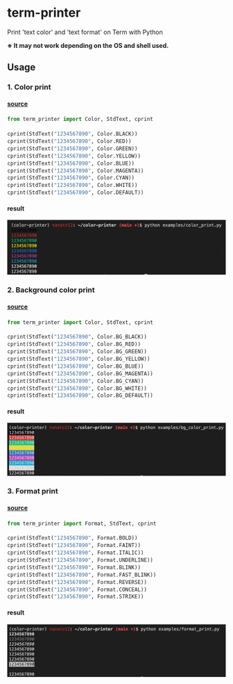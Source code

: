 # term-printer
Print 'text color' and 'text format' on Term with Python

**※ It may not work depending on the OS and shell used.**

## Usage

### 1. Color print

#### **[source](./examples/color_print.py)**

```python
from term_printer import Color, StdText, cprint

cprint(StdText("1234567890", Color.BLACK))
cprint(StdText("1234567890", Color.RED))
cprint(StdText("1234567890", Color.GREEN))
cprint(StdText("1234567890", Color.YELLOW))
cprint(StdText("1234567890", Color.BLUE))
cprint(StdText("1234567890", Color.MAGENTA))
cprint(StdText("1234567890", Color.CYAN))
cprint(StdText("1234567890", Color.WHITE))
cprint(StdText("1234567890", Color.DEFAULT))
```

#### result

<img src="./docs/images/examples_color_print_result.png"></src>

### 2. Background color print

#### **[source](./examples/bg_color_print.py)**

```python
from term_printer import Color, StdText, cprint

cprint(StdText("1234567890", Color.BG_BLACK))
cprint(StdText("1234567890", Color.BG_RED))
cprint(StdText("1234567890", Color.BG_GREEN))
cprint(StdText("1234567890", Color.BG_YELLOW))
cprint(StdText("1234567890", Color.BG_BLUE))
cprint(StdText("1234567890", Color.BG_MAGENTA))
cprint(StdText("1234567890", Color.BG_CYAN))
cprint(StdText("1234567890", Color.BG_WHITE))
cprint(StdText("1234567890", Color.BG_DEFAULT))
```

#### result

<img src="./docs/images/examples_bg_color_print_result.png"></src>

### 3. Format print

#### **[source](./examples/format_print.py)**

```python
from term_printer import Format, StdText, cprint

cprint(StdText("1234567890", Format.BOLD))
cprint(StdText("1234567890", Format.FAINT))
cprint(StdText("1234567890", Format.ITALIC))
cprint(StdText("1234567890", Format.UNDERLINE))
cprint(StdText("1234567890", Format.BLINK))
cprint(StdText("1234567890", Format.FAST_BLINK))
cprint(StdText("1234567890", Format.REVERSE))
cprint(StdText("1234567890", Format.CONCEAL))
cprint(StdText("1234567890", Format.STRIKE))
```

#### result

<img src="./docs/images/examples_format_print_result.png"></src>
